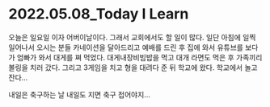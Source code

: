 # 2022.05.08_Today I Learn 

오늘은 일요일 이자 어버이날이다. 그래서 교회에서도 할 일이 많다. 일단 아침에 일찍 일어나서 오시는 분들 카네이션을 달아드리고 예배를 드린 후 집에 와서 유튜브를 보다가 엄빠가 와서 대게를 쪄 먹었다. 대게내장비빔밥을 먹고 대개 라면도 먹은 후 가족끼리 볼링을 치러 갔다. 그리고 3게임을 치고 형을 대려다 준 뒤 학교에 왔다. 학교에서 놀고 잔다...

내일은 축구하는 날 내일도 지면 축구 접어야지...